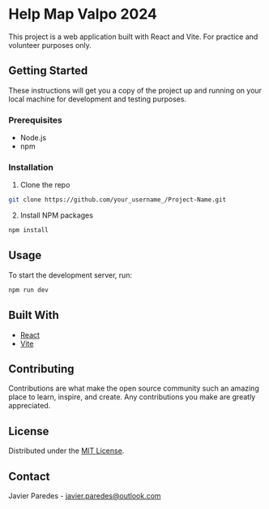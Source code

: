 # Help Map Valpo 2024

This project is a web application built with React and Vite. For practice and volunteer purposes only.

## Getting Started

These instructions will get you a copy of the project up and running on your local machine for development and testing purposes.

### Prerequisites

- Node.js
- npm

### Installation

1. Clone the repo

```bash
git clone https://github.com/your_username_/Project-Name.git
```

2. Install NPM packages

```bash
npm install
```

## Usage

To start the development server, run:

```bash
npm run dev
```
## Built With

- [React](https://reactjs.org/)
- [Vite](https://vitejs.dev/)

## Contributing

Contributions are what make the open source community such an amazing place to learn, inspire, and create. Any contributions you make are greatly appreciated.

## License

Distributed under the [MIT License](https://opensource.org/licenses/MIT).

## Contact

Javier Paredes - javier.paredes@outlook.com